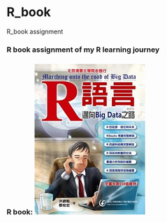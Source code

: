 # R_book
R_book assignment

### R book assignment of my R learning journey
### R book: ![image](https://github.com/Benny0624/R_book/blob/master/R_book.png)
